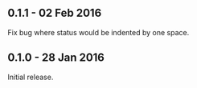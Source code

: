 ## 0.1.1 - 02 Feb 2016

Fix bug where status would be indented by one space.

## 0.1.0 - 28 Jan 2016

Initial release.
